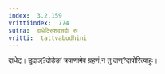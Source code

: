 ```yaml
---
index:  3.2.159
vrittiindex:  774
sutra:  दाधेट्सिशदसदोः रुः
vritti:  tattvabodhini 
---
```


दाधेट्। डुदाञ्?दोडेङां त्रयाणामेव ग्रहणं,न तु दाण्?दापोरित्याहुः। 

